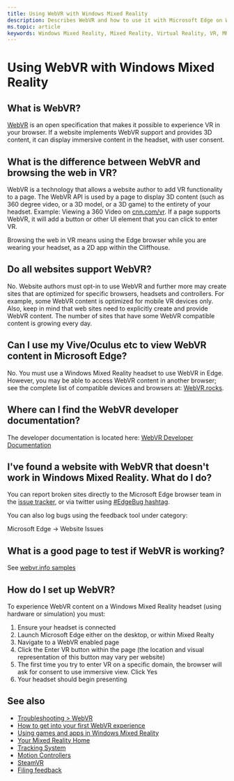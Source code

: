 ```yaml
---
title: Using WebVR with Windows Mixed Reality
description: Describes WebVR and how to use it with Microsoft Edge on Windows Mixed Reality headsets.
ms.topic: article
keywords: Windows Mixed Reality, Mixed Reality, Virtual Reality, VR, MR, WebVR, Edge, Microsoft Edge, web browsing
---
```


# Using WebVR with Windows Mixed Reality

## What is WebVR?

[WebVR](https://webvr.info) is an open specification that makes it possible to experience VR in your browser. If a website implements WebVR support and provides 3D content, it can display immersive content in the headset, with user consent.

## What is the difference between WebVR and browsing the web in VR?

WebVR is a technology that allows a website author to add VR functionality to a page. The WebVR API is used by a page to display 3D content (such as 360 degree video, or a 3D model, or a 3D game) to the entirety of your headset. Example: Viewing a 360 Video on [cnn.com/vr](http://cnn.com/vr). If a page supports WebVR, it will add a button or other UI element that you can click to enter VR.

Browsing the web in VR means using the Edge browser while you are wearing your headset, as a 2D app within the Cliffhouse.

## Do all websites support WebVR?

No. Website authors must opt-in to use WebVR and further more may create sites that are optimized for specific browsers, headsets and controllers. For example, some WebVR content is optimized for mobile VR devices only. Also, keep in mind that web sites need to explicitly create and provide WebVR content. The number of sites that have some WebVR compatible content is growing every day.

## Can I use my Vive/Oculus etc to view WebVR content in Microsoft Edge?

No. You must use a Windows Mixed Reality headset to use WebVR in Edge. However, you may be able to access WebVR content in another browser; see the complete list of compatible devices and browsers at: [WebVR.rocks](http://webvr.rocks/).

## Where can I find the WebVR developer documentation?

The developer documentation is located here: [WebVR Developer Documentation](https://docs.microsoft.com/en-us/microsoft-edge/webvr/)

## I've found a website with WebVR that doesn't work in Windows Mixed Reality. What do I do?

You can report broken sites directly to the Microsoft Edge browser team in the [issue tracker](https://developer.microsoft.com/en-us/microsoft-edge/platform/issues/), or via twitter using [#EdgeBug hashtag](https://blogs.windows.com/msedgedev/2016/08/11/edgebug-twitter/).

You can also log bugs using the feedback tool under category:

Microsoft Edge -> Website Issues

## What is a good page to test if WebVR is working?

See [webvr.info samples](http://webvr.info/samples/XX-vr-controllers.html)

## How do I set up WebVR?

To experience WebVR content on a Windows Mixed Reality headset (using hardware or simulation) you must:
1. Ensure your headset is connected
2. Launch Microsoft Edge either on the desktop, or within Mixed Realty
3. Navigate to a WebVR enabled page
4. Click the Enter VR button within the page (the location and visual representation of this button may vary per website)
5. The first time you try to enter VR on a specific domain, the browser will ask for consent to use immersive view. Click Yes
6. Your headset should begin presenting


## See also

* [Troubleshooting > WebVR](troubleshooting-windows-mixed-reality.md#webvr)
* [How to get into your first WebVR experience](using-games-and-apps-in-windows-mixed-reality.md#how-to-get-into-your-first-webvr-experience)
* [Using games and apps in Windows Mixed Reality](using-games-and-apps-in-windows-mixed-reality.md)
* [Your Mixed Reality Home](your-mixed-reality-home.md)
* [Tracking System](tracking-system.md)
* [Motion Controllers](motion-controllers.md)
* [SteamVR](using-steamvr-with-windows-mixed-reality.md)
* [Filing feedback](filing-feedback.md)
